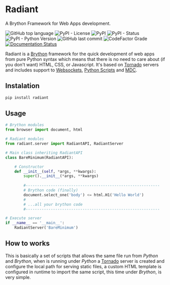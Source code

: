 # Radiant

A Brython Framework for Web Apps development.

![GitHub top language](https://img.shields.io/github/languages/top/un-gcpds/radiant?)
![PyPI - License](https://img.shields.io/pypi/l/radiant?)
![PyPI](https://img.shields.io/pypi/v/radiant?)
![PyPI - Status](https://img.shields.io/pypi/status/radiant?)
![PyPI - Python Version](https://img.shields.io/pypi/pyversions/radiant?)
![GitHub last commit](https://img.shields.io/github/last-commit/un-gcpds/radiant?)
![CodeFactor Grade](https://img.shields.io/codefactor/grade/github/UN-GCPDS/radiant?)
[![Documentation Status](https://readthedocs.org/projects/radiant/badge/?version=latest)](https://radiant-framework.readthedocs.io/en/latest/?badge=latest)

Radiant is a [Brython](https://brython.info/) framework for the quick development of web apps from pure Python syntax which means that there is no need to care about (if you don't want) HTML, CSS, or Javascript.  It's based on [Tornado](https://www.tornadoweb.org/) servers and includes support to [Websockets](notebooks/10-advance_usage.html#WebSockets), [Python Scripts](notebooks/10-advance_usage.html#Python-scripting) and [MDC](notebooks/99-mdc.html).

## Instalation


```python
pip install radiant
```

## Usage


```python
# Brython modules
from browser import document, html

# Radiant modules
from radiant.server import RadiantAPI, RadiantServer

# Main class inheriting RadiantAPI
class BareMinimum(RadiantAPI):

    # Constructor 
    def __init__(self, *args, **kwargs):
        super().__init__(*args, **kwargs)
    
        #-----------------------------------------------------------
        # Brython code (finally)
        document.select_one('body') <= html.H1('Hello World')
        #
        # ...all your brython code
        #-----------------------------------------------------------

# Execute server
if __name__ == '__main__':
    RadiantServer('BareMinimum')
```

## How to works

This is basically a set of scripts that allows the same file run from _Python_ and _Brython_, when is running under _Python_ a [Tornado](https://www.tornadoweb.org/) server is created and configure the local path for serving static files, a custom HTML template is configured in runtime to import the same script, this time under _Brython_, is very simple.
